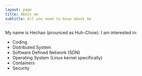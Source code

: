 ```yaml
---
layout: page
title: About me
subtitle: All you need to know about me
---
```


My name is Hechao (prounced as Huh-Chow). I am interested in:

- Coding
- Distributed System
- Software Defined Network (SDN)
- Operating System (Linux kernel specifically)
- Containers
- Security
